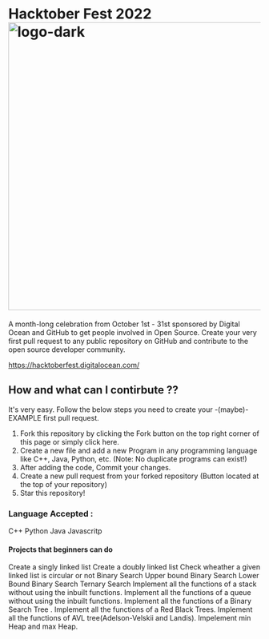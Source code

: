 # Hacktober Fest 2022<img width="576" alt="logo-dark" src="https://user-images.githubusercontent.com/92803361/191917655-d3842b42-aefd-4699-b203-ab2b5fabf2e9.png">

A month-long celebration from October 1st - 31st sponsored by Digital Ocean and GitHub to get people involved in Open Source. Create your very first pull request to any public repository on GitHub and contribute to the open source developer community.

https://hacktoberfest.digitalocean.com/

## How and what can I contirbute ??

It's very easy. Follow the below steps you need to create your -(maybe)- EXAMPLE first pull request.

  1) Fork this repository by clicking the Fork button on the top right corner of this page or simply click          here.
  2) Create a new file and add a new Program in any programming language like C++, Java, Python, etc. (Note:        No duplicate programs can exist!)
  3) After adding the code, Commit your changes.
  4) Create a new pull request from your forked repository (Button located at the top of your repository)
  5) Star this repository!
  


### Language Accepted :
   C++
   Python
   Java
   Javascritp
  
  
#### Projects that beginners can do 
  Create a singly linked list
  Create a doubly linked list
  Check wheather a given linked list is circular or not
  Binary Search
  Upper bound Binary Search
  Lower Bound Binary Search
  Ternary Search
  Implement all the functions of a stack without using the inbuilt functions.
  Implement all the functions of a queue without using the inbuilt functions.
  Implement all the functions of a Binary Search Tree .
  Implement all the functions of a Red Black Trees.
  Implement all the functions of AVL tree(Adelson-Velskii and Landis).
  Impelement min Heap and max Heap.
